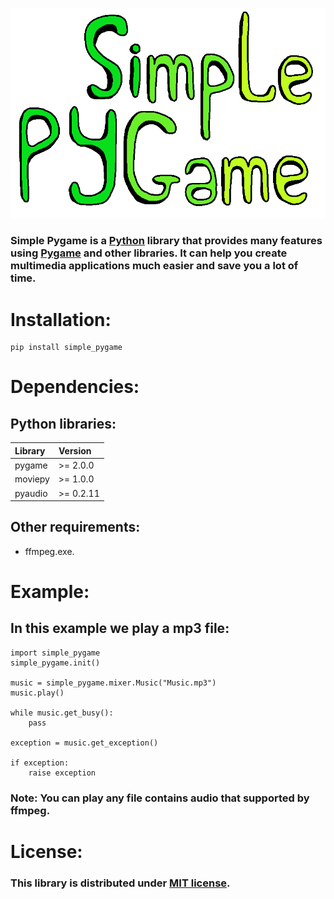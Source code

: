 ![Simple Pygame logo](https://raw.githubusercontent.com/YoutuberTom/Simple_Pygame/main/docs/images/Logo.png)

### Simple Pygame is a [Python](https://www.python.org/) library that provides many features using [Pygame](https://www.pygame.org/news) and other libraries. It can help you create multimedia applications much easier and save you a lot of time.

# **Installation:**

    pip install simple_pygame

# **Dependencies:**

## Python libraries:

| Library | Version |
|:--------|:--------|
|pygame   |>= 2.0.0 |
|moviepy  |>= 1.0.0 |
|pyaudio  |>= 0.2.11|

## Other requirements:

- ffmpeg.exe.

# **Example:**

## In this example we play a mp3 file:

    import simple_pygame
    simple_pygame.init()

    music = simple_pygame.mixer.Music("Music.mp3")
    music.play()

    while music.get_busy():
        pass
    
    exception = music.get_exception()

    if exception:
        raise exception


### **Note**: You can play any file contains audio that supported by ffmpeg.

# **License:**

### This library is distributed under [MIT license](https://github.com/YoutuberTom/Simple_Pygame/blob/main/LICENSE).